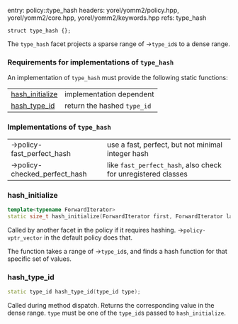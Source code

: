 entry: policy::type_hash
headers: yorel/yomm2/policy.hpp, yorel/yomm2/core.hpp, yorel/yomm2/keywords.hpp
refs: type_hash

```
struct type_hash {};
```

The `type_hash` facet projects a sparse range of ->`type_id`s to a dense range.

### Requirements for implementations of `type_hash`

An implementation of `type_hash` must provide the following static functions:

|                                     |                             |
| ----------------------------------- | --------------------------- |
| [hash_initialize](#hash_initialize) | implementation dependent    |
| [hash_type_id](#hash_type_id)       | return the hashed `type_id` |

### Implementations of `type_hash`

|                               |                                                               |
| ----------------------------- | ------------------------------------------------------------- |
| ->policy-fast_perfect_hash    | use a fast, perfect, but not minimal integer hash             |
| ->policy-checked_perfect_hash | like `fast_perfect_hash`, also check for unregistered classes |


### hash_initialize

```c++
template<typename ForwardIterator>
static size_t hash_initialize(ForwardIterator first, ForwardIterator last);
```

Called by another facet in the policy if it requires hashing.
->`policy-vptr_vector` in the default policy does that.

The function takes a range of ->`type_id`s, and finds a hash function for that
specific set of values.

### hash_type_id

```c++
static type_id hash_type_id(type_id type);
```

Called during method dispatch. Returns the corresponding value in the dense
range. `type` must be one of the `type_id`s passed to `hash_initialize`.

